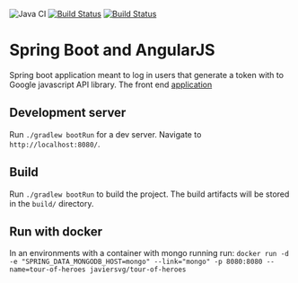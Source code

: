 ![Java CI](https://github.com/javiersvg/tour-of-heroes/workflows/Java%20CI/badge.svg)
[![Build Status](https://travis-ci.org/javiersvg/tour-of-heroes.svg?branch=master)](https://travis-ci.org/javiersvg/tour-of-heroes)
[![Build Status](https://sonarcloud.io/api/project_badges/measure?project=com.javiersvg%3Atour-of-heroes&metric=alert_status)](https://sonarcloud.io/dashboard?id=com.javiersvg%3Atour-of-heroes)

# Spring Boot and AngularJS

Spring boot application meant to log in users that generate a token with to 
 Google javascript API library. 
 The front end [application](https://github.com/javiersvg/angular-tour-of-heroes)
 
 ## Development server
 Run `./gradlew bootRun` for a dev server. Navigate to `http://localhost:8080/`.
 
 ## Build   
 Run `./gradlew bootRun` to build the project. The build artifacts will be stored in the `build/` directory.
 
 ## Run with docker
 In an environments with a container with mongo running run:
 `docker run -d -e "SPRING_DATA_MONGODB_HOST=mongo" --link="mongo" -p 8080:8080 --name=tour-of-heroes javiersvg/tour-of-heroes`